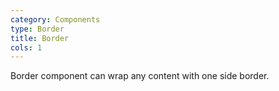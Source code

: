 ```yaml
---
category: Components
type: Border
title: Border
cols: 1
---
```


Border component can wrap any content with one side border.
